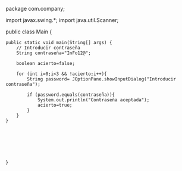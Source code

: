 package com.company;

import javax.swing.*;
import java.util.Scanner;

public class Main {

    public static void main(String[] args) {
        // Introducir contraseña
        String contraseña="InFo12@";

        boolean acierto=false;

        for (int i=0;i<3 && !acierto;i++){
            String password= JOptionPane.showInputDialog("Introducir contraseña");

            if (password.equals(contraseña)){
                System.out.println("Contraseña aceptada");
                acierto=true;
            }
        }
    }







    }
